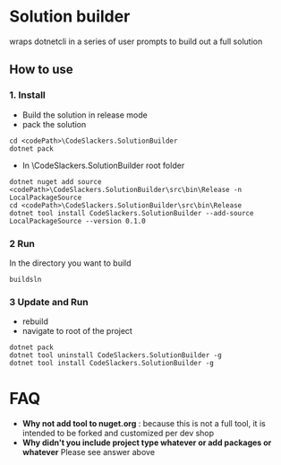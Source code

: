 # Solution builder
wraps dotnetcli in a series of user prompts to build out a full solution

## How to use
### 1. Install
* Build the solution in release mode
* pack the solution
```shell
cd <codePath>\CodeSlackers.SolutionBuilder
dotnet pack
```

* In \CodeSlackers.SolutionBuilder root folder
```shell
dotnet nuget add source  <codePath>\CodeSlackers.SolutionBuilder\src\bin\Release -n LocalPackageSource
cd <codePath>\CodeSlackers.SolutionBuilder\src\bin\Release
dotnet tool install CodeSlackers.SolutionBuilder --add-source LocalPackageSource --version 0.1.0
```

### 2 Run
In the directory you want to build
```shell
buildsln
```
### 3 Update and Run
* rebuild
* navigate to root of the project
```  shell
dotnet pack
dotnet tool uninstall CodeSlackers.SolutionBuilder -g 
dotnet tool install CodeSlackers.SolutionBuilder -g 
```

# FAQ
* **Why not add tool to nuget.org** : because this is not a full tool, it is intended to be forked and customized per dev shop
* **Why didn't you include project type whatever or add packages or whatever** Please see answer above

